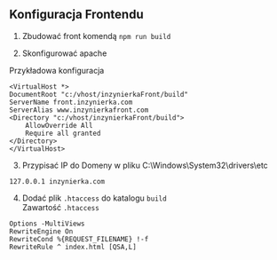 ## Konfiguracja Frontendu
1. Zbudować front komendą
```npm run build```

2. Skonfigurować apache 

Przykładowa konfiguracja 
```
<VirtualHost *>
DocumentRoot "c:/vhost/inzynierkaFront/build"
ServerName front.inzynierka.com
ServerAlias www.inzynierkafront.com
<Directory "c:/vhost/inzynierkaFront/build">
    AllowOverride All
    Require all granted
</Directory>
</VirtualHost>
```
3. Przypisać IP do Domeny w pliku C:\Windows\System32\drivers\etc
```
127.0.0.1 inzynierka.com
```
4. Dodać plik ``` .htaccess ```  do katalogu ```build``` <br/>
Zawartość ```.htaccess```
```
Options -MultiViews
RewriteEngine On
RewriteCond %{REQUEST_FILENAME} !-f
RewriteRule ^ index.html [QSA,L]
```
